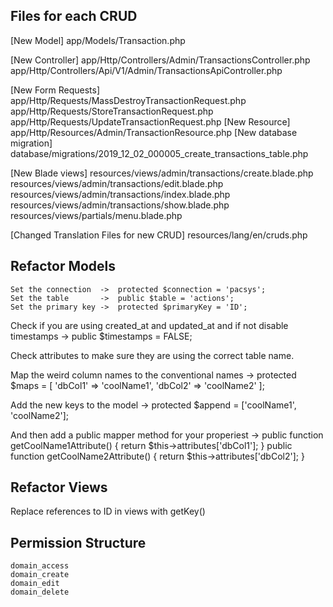 ## Files for each CRUD
[New Model]
    app/Models/Transaction.php

[New Controller]
    app/Http/Controllers/Admin/TransactionsController.php
    app/Http/Controllers/Api/V1/Admin/TransactionsApiController.php

[New Form Requests]
    app/Http/Requests/MassDestroyTransactionRequest.php
    app/Http/Requests/StoreTransactionRequest.php
    app/Http/Requests/UpdateTransactionRequest.php
[New Resource]
    app/Http/Resources/Admin/TransactionResource.php
[New database migration]
    database/migrations/2019_12_02_000005_create_transactions_table.php

[New Blade views]
    resources/views/admin/transactions/create.blade.php
    resources/views/admin/transactions/edit.blade.php
    resources/views/admin/transactions/index.blade.php
    resources/views/admin/transactions/show.blade.php
    resources/views/partials/menu.blade.php

 [Changed Translation Files for new CRUD]
    resources/lang/en/cruds.php

## Refactor Models
    Set the connection  ->  protected $connection = 'pacsys';
    Set the table       ->  public $table = 'actions';
    Set the primary key ->  protected $primaryKey = 'ID';

Check if you are using created_at and updated_at and if not disable timestamps ->     public $timestamps = FALSE;

Check attributes to make sure they are using the correct table name.


Map the weird column names to the conventional names ->
    protected $maps = [
        'dbCol1' => 'coolName1',
        'dbCol2' => 'coolName2'
    ];

Add the new keys to the model ->
    protected $append = ['coolName1', 'coolName2'];

And then add a public mapper method for your properiest ->
    public function getCoolName1Attribute()
    {
        return $this->attributes['dbCol1'];
    }
    public function getCoolName2Attribute()
    {
        return $this->attributes['dbCol2'];
    }
## Refactor Views
Replace references to ID in views with getKey()

## Permission Structure
    domain_access
    domain_create
    domain_edit
    domain_delete